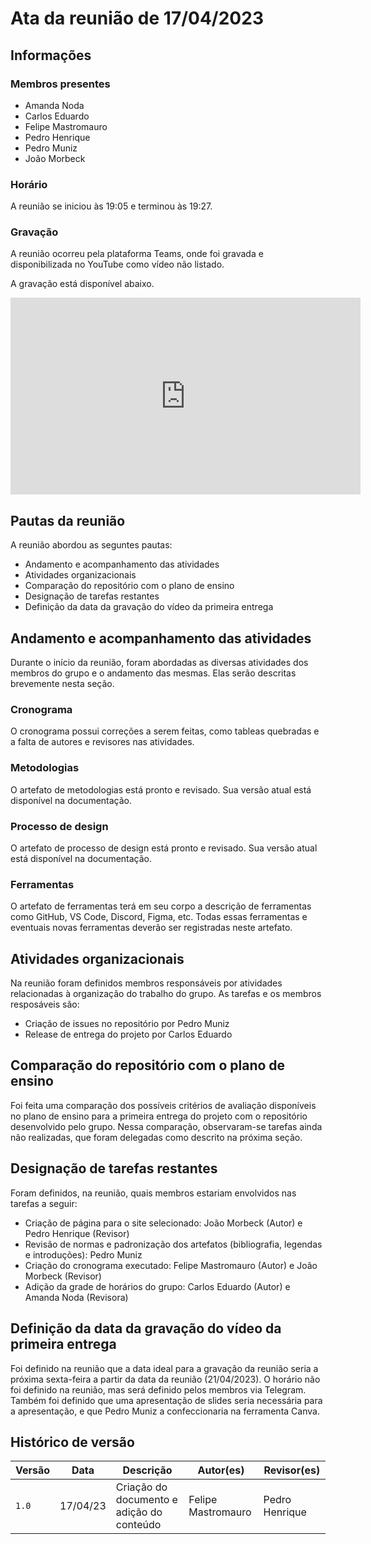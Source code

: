 # Ata da reunião de 17/04/2023

## Informações 

### Membros presentes

- Amanda Noda
- Carlos Eduardo 
- Felipe Mastromauro
- Pedro Henrique
- Pedro Muniz
- João Morbeck

### Horário

A reunião se iniciou às 19:05 e terminou às 19:27.

### Gravação

A reunião ocorreu pela plataforma Teams, onde foi gravada e disponibilizada no YouTube como vídeo não listado.

A gravação está disponível abaixo.

<iframe width="560" height="315" src="https://www.youtube.com/embed/LqY-QwU9L-s" title="YouTube video player" frameborder="0" allow="accelerometer; autoplay; clipboard-write; encrypted-media; gyroscope; picture-in-picture; web-share" allowfullscreen></iframe>

## Pautas da reunião

A reunião abordou as seguntes pautas:

- Andamento e acompanhamento das atividades
- Atividades organizacionais
- Comparação do repositório com o plano de ensino
- Designação de tarefas restantes
- Definição da data da gravação do vídeo da primeira entrega

## Andamento e acompanhamento das atividades

Durante o início da reunião, foram abordadas as diversas atividades dos membros do grupo e o andamento das mesmas. Elas serão descritas brevemente nesta seção.

### Cronograma

O cronograma possui correções a serem feitas, como tableas quebradas e a falta de autores e revisores nas atividades.

### Metodologias

O artefato de metodologias está pronto e revisado. Sua versão atual está disponível na documentação.

### Processo de design

O artefato de processo de design está pronto e revisado. Sua versão atual está disponível na documentação.

### Ferramentas

O artefato de ferramentas terá em seu corpo a descrição de ferramentas como GitHub, VS Code, Discord, Figma, etc. Todas essas ferramentas e eventuais novas ferramentas deverão ser registradas neste artefato.

## Atividades organizacionais

Na reunião foram definidos membros responsáveis por atividades relacionadas à organização do trabalho do grupo. As tarefas e os membros resposáveis são:

* Criação de issues no repositório por Pedro Muniz
* Release de entrega do projeto por Carlos Eduardo

## Comparação do repositório com o plano de ensino

Foi feita uma comparação dos possíveis critérios de avaliação disponíveis no plano de ensino para a primeira entrega do projeto com o repositório desenvolvido pelo grupo. Nessa comparação, observaram-se tarefas ainda não realizadas, que foram delegadas como descrito na próxima seção.

## Designação de tarefas restantes

Foram definidos, na reunião, quais membros estariam envolvidos nas tarefas a seguir:

* Criação de página para o site selecionado: João Morbeck (Autor) e Pedro Henrique (Revisor)
* Revisão de normas e padronização dos artefatos (bibliografia, legendas e introduções): Pedro Muniz
* Criação do cronograma executado: Felipe Mastromauro (Autor) e João Morbeck (Revisor)
* Adição da grade de horários do grupo: Carlos Eduardo (Autor) e Amanda Noda (Revisora)

## Definição da data da gravação do vídeo da primeira entrega

Foi definido na reunião que a data ideal para a gravação da reunião seria a próxima sexta-feira a partir da data da reunião (21/04/2023). O horário não foi definido na reunião, mas será definido pelos membros via Telegram. Também foi definido que uma apresentação de slides seria necessária para a apresentação, e que Pedro Muniz a confeccionaria na ferramenta Canva.

## Histórico de versão

|  Versão  |   Data   |                      Descrição                      |    Autor(es)   |  Revisor(es)  |
| -------- | -------- | --------------------------------------------------- | -------------- | ------------- |
|  `1.0`   | 17/04/23 | Criação do documento e adição do conteúdo           | Felipe Mastromauro | Pedro Henrique |
